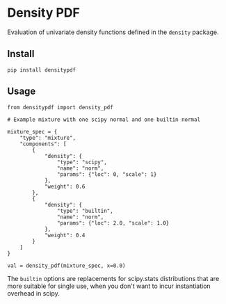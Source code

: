 
# Density PDF 
Evaluation of univariate density functions defined in the `density` package.


## Install

    pip install densitypdf 


## Usage 

    from densitypdf import density_pdf

    # Example mixture with one scipy normal and one builtin normal

    mixture_spec = {
        "type": "mixture",
        "components": [
            {
                "density": {
                    "type": "scipy",
                    "name": "norm",
                    "params": {"loc": 0, "scale": 1}
                },
                "weight": 0.6
            },
            {
                "density": {
                    "type": "builtin",
                    "name": "norm",
                    "params": {"loc": 2.0, "scale": 1.0}
                },
                "weight": 0.4
            }
        ]
    }

    val = density_pdf(mixture_spec, x=0.0)

The `builtin` options are replacements for scipy.stats distributions that are more suitable for single use, when you don't want to incur instantiation overhead in scipy. 

